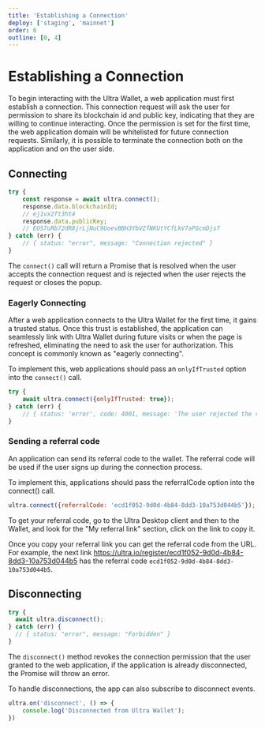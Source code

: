 ```yaml
---
title: 'Establishing a Connection'
deploy: ['staging', 'mainnet']
order: 6
outline: [0, 4]
---
```


# Establishing a Connection

To begin interacting with the Ultra Wallet, a web application must first establish a connection. This connection request will ask the user for permission to share its blockchain id and public key, indicating that they are willing to continue interacting. Once the permission is set for the first time, the web application domain will be whitelisted for future connection requests.
Similarly, it is possible to terminate the connection both on the application and on the user side.

## Connecting

```JavaScript
try {
    const response = await ultra.connect();
    response.data.blockchainId;
    // ej1vx2ft3ht4
    response.data.publicKey;
    // EOS7uRb72dR8jrLjNuC9UoevBBH3YbVZfNKUtYCfLkV7aPGcmDjs7
} catch (err) {
    // { status: "error", message: "Connection rejected" }
}
```

The `connect()` call will return a Promise that is resolved when the user accepts the connection request and is rejected when the user rejects the request or closes the popup.

### Eagerly Connecting

After a web application connects to the Ultra Wallet for the first time, it gains a trusted status.
Once this trust is established, the application can seamlessly link with Ultra Wallet during future visits or when the page is refreshed,
eliminating the need to ask the user for authorization. This concept is commonly known as "eagerly connecting".

To implement this, web applications should pass an `onlyIfTrusted` option into the `connect()` call.

```JavaScript
try {
    await ultra.connect({onlyIfTrusted: true});
} catch (err) {
    // { status: 'error', code: 4001, message: 'The user rejected the request.' }
}
```

### Sending a referral code

An application can send its referral code to the wallet. The referral code will be used if the user signs up during the connection process.

To implement this, applications should pass the referralCode option into the connect() call.

```JavaScript
ultra.connect({referralCode: 'ecd1f052-9d0d-4b84-8dd3-10a753d044b5'});
```

To get your referral code, go to the Ultra Desktop client and then to the Wallet, and look for the "My referral link" section, click on the link to copy it.

Once you copy your referral link you can get the referral code from the URL. For example, the next link https://ultra.io/register/ecd1f052-9d0d-4b84-8dd3-10a753d044b5 has the referral code `ecd1f052-9d0d-4b84-8dd3-10a753d044b5`.

## Disconnecting

```JavaScript
try {
  await ultra.disconnect();
} catch (err) {
  // { status: "error", message: "Forbidden" }
}
```

The `disconnect()` method revokes the connection permission that the user granted to the web application, if the application is already disconnected, the Promise will throw an error.

To handle disconnections, the app can also subscribe to disconnect events.

```JavaScript
ultra.on('disconnect', () => {
    console.log('Disconnected from Ultra Wallet');
})
```
